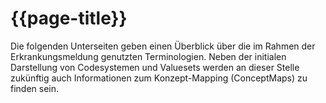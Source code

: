 # {{page-title}}
Die folgenden Unterseiten geben einen Überblick über die im Rahmen der Erkrankungsmeldung genutzten Terminologien. Neben der initialen Darstellung von Codesystemen und Valuesets werden an dieser Stelle zukünftig auch Informationen zum Konzept-Mapping (ConceptMaps) zu finden sein. 
